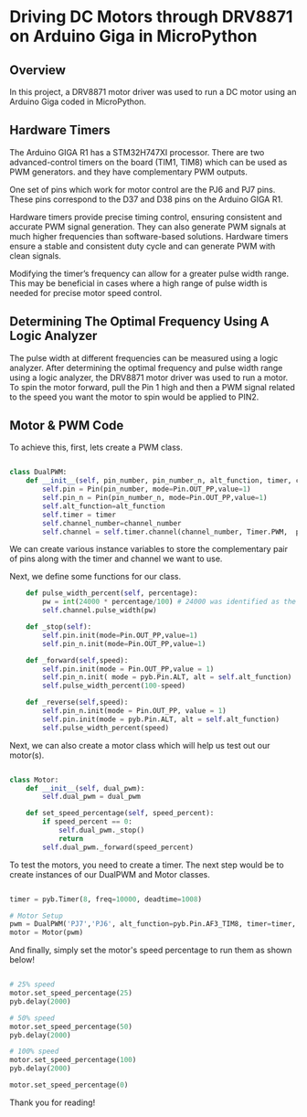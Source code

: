 # Driving DC Motors through DRV8871 on Arduino Giga in MicroPython

## Overview
In this project, a DRV8871 motor driver was used to run a DC motor using an Arduino Giga coded in MicroPython.

## Hardware Timers

The Arduino GIGA R1 has a STM32H747XI processor. There are two advanced-control timers on the board (TIM1, TIM8) which can be used as PWM generators. and they have complementary PWM outputs. 

One set of pins which work for motor control are the PJ6 and PJ7 pins. These pins correspond to the D37 and D38 pins on the Arduino GIGA R1. 

Hardware timers provide precise timing control, ensuring consistent and accurate PWM signal generation. They can also generate PWM signals at much higher frequencies than software-based solutions. Hardware timers ensure a stable and consistent duty cycle and can generate PWM with clean signals. 

Modifying the timer’s frequency can allow for a greater pulse width range. This may be beneficial in cases where a high range of pulse width is needed for precise motor speed control. 

## Determining The Optimal Frequency Using A Logic Analyzer
The pulse width at different frequencies can be measured using a logic analyzer. After determining the optimal frequency and pulse width range using a logic analyzer, the DRV8871 motor driver was used to run a motor. To spin the motor forward, pull the Pin 1 high and then a PWM signal related to the speed you want the motor to spin would be applied to PIN2. 

## Motor & PWM Code
To achieve this, first, lets create a PWM class.

```python

class DualPWM:
    def __init__(self, pin_number, pin_number_n, alt_function, timer, channel_number):
        self.pin = Pin(pin_number, mode=Pin.OUT_PP,value=1)
        self.pin_n = Pin(pin_number_n, mode=Pin.OUT_PP,value=1)
        self.alt_function=alt_function
        self.timer = timer
        self.channel_number=channel_number
        self.channel = self.timer.channel(channel_number, Timer.PWM,  pulse_width_percent=0)

```
We can create various instance variables to store the complementary pair of pins along with the timer and channel we want to use.

Next, we define some functions for our class. 

```python      
    def pulse_width_percent(self, percentage):
        pw = int(24000 * percentage/100) # 24000 was identified as the best PWM width max value for my purpose.
        self.channel.pulse_width(pw) 

    def _stop(self):
        self.pin.init(mode=Pin.OUT_PP,value=1)
        self.pin_n.init(mode=Pin.OUT_PP,value=1)

    def _forward(self,speed):
        self.pin.init(mode = Pin.OUT_PP,value = 1)
        self.pin_n.init( mode = pyb.Pin.ALT, alt = self.alt_function)
        self.pulse_width_percent(100-speed)

    def _reverse(self,speed):
        self.pin_n.init(mode = Pin.OUT_PP, value = 1)
        self.pin.init(mode = pyb.Pin.ALT, alt = self.alt_function)
        self.pulse_width_percent(speed)
```
Next, we can also create a motor class which will help us test out our motor(s).

```python

class Motor:
    def __init__(self, dual_pwm):
        self.dual_pwm = dual_pwm

    def set_speed_percentage(self, speed_percent):
        if speed_percent == 0:
            self.dual_pwm._stop()
            return
        self.dual_pwm._forward(speed_percent)

```
To test the motors, you need to create a timer. The next step would be to create instances of our DualPWM and Motor classes. 

```python

timer = pyb.Timer(8, freq=10000, deadtime=1008)

# Motor Setup
pwm = DualPWM('PJ7','PJ6', alt_function=pyb.Pin.AF3_TIM8, timer=timer, channel_number=2)
motor = Motor(pwm)

```
And finally, simply set the motor's speed percentage to run them as shown below!

```python

# 25% speed
motor.set_speed_percentage(25)
pyb.delay(2000)

# 50% speed
motor.set_speed_percentage(50)
pyb.delay(2000)

# 100% speed
motor.set_speed_percentage(100)
pyb.delay(2000)

motor.set_speed_percentage(0)

```
Thank you for reading!
